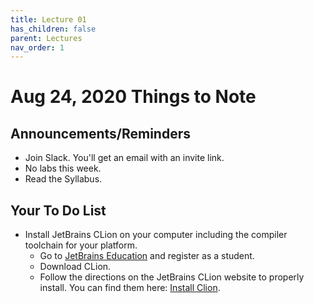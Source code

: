 ```yaml
---
title: Lecture 01
has_children: false
parent: Lectures
nav_order: 1
---
```


# Aug 24, 2020 Things to Note

## Announcements/Reminders

- Join Slack.  You'll get an email with an invite link. 
- No labs this week. 
- Read the Syllabus. 

## Your To Do List

- Install JetBrains CLion on your computer including the compiler toolchain for your platform.
  - Go to [JetBrains Education](https://www.jetbrains.com/community/education/#students) and register as a student.
  - Download CLion. 
  - Follow the directions on the JetBrains CLion website to properly install.  You can find them here: [Install Clion](https://www.jetbrains.com/help/clion/installation-guide.html). 